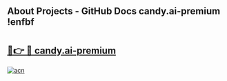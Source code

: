 ## About Projects - GitHub Docs candy.ai-premium !enfbf

# <h2><a href="https://andorid.site?title=candy.ai-premium&ref=13PRO">🔗👉 🔴 candy.ai-premium</a></h2>

[![acn](https://github.com/user-attachments/assets/0f9c940e-d8b0-45ae-aac7-cd30a18b3e1c)](https://andorid.site?title=candy.ai-premium&ref=13PRO)

